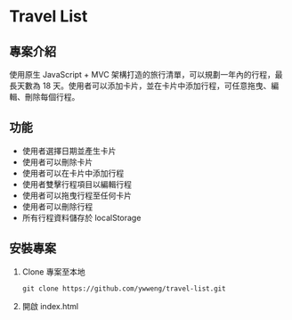 # Travel List

## 專案介紹
使用原生 JavaScript + MVC 架構打造的旅行清單，可以規劃一年內的行程，最長天數為 18 天。使用者可以添加卡片，並在卡片中添加行程，可任意拖曳、編輯、刪除每個行程。

## 功能
- 使用者選擇日期並產生卡片
- 使用者可以刪除卡片
- 使用者可以在卡片中添加行程
- 使用者雙擊行程項目以編輯行程
- 使用者可以拖曳行程至任何卡片
- 使用者可以刪除行程
- 所有行程資料儲存於 localStorage

## 安裝專案
1. Clone 專案至本地
   ```
   git clone https://github.com/ywweng/travel-list.git
   ```
2. 開啟 index.html